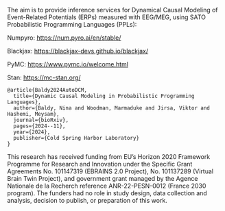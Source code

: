 The aim is to provide inference services for Dynamical Causal Modeling of Event-Related Potentials (ERPs) measured with EEG/MEG, using SATO Probabilistic Programming Languages (PPLs):


Numpyro: https://num.pyro.ai/en/stable/


Blackjax: https://blackjax-devs.github.io/blackjax/


PyMC: https://www.pymc.io/welcome.html


Stan: https://mc-stan.org/


```
@article{Baldy2024AutoDCM,
  title={Dynamic Causal Modeling in Probabilistic Programming Languages},
  author={Baldy, Nina and Woodman, Marmaduke and Jirsa, Viktor and Hashemi, Meysam},
  journal={bioRxiv},
  pages={2024--11},
  year={2024},
  publisher={Cold Spring Harbor Laboratory}
}
```


This research has received funding from EU’s Horizon 2020 Framework Programme for Research and Innovation under the Specific Grant Agreements No. 101147319 (EBRAINS 2.0 Project), No. 101137289 (Virtual Brain Twin Project), and government grant managed by the Agence Nationale de la Recherch reference ANR-22-PESN-0012 (France 2030 program).
The funders had no role in study design, data collection and analysis, decision to publish, or preparation of this work.
